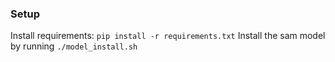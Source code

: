 


### Setup
Install requirements: `pip install -r requirements.txt`
Install the sam model by running `./model_install.sh`